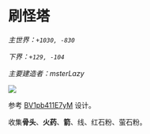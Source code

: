 # 刷怪塔

*主世界：`+1030, -830`*

*下界：`+129, -104`*

*主要建造者：msterLazy*

![](https://i.ibb.co/51psyJw/image.jpg)

参考 [BV1pb411E7yM](https://www.bilibili.com/video/BV1pb411E7yM) 设计。

收集**骨头**、**火药**、**箭**、线、红石粉、萤石粉。